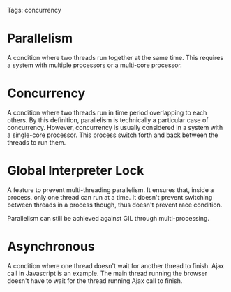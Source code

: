 Tags: concurrency

# Parallelism

A condition where two threads run together at the same time. This requires a system with multiple processors or a multi-core processor.

# Concurrency

A condition where two threads run in time period overlapping to each others. By this definition, parallelism is technically a particular case of concurrency. However, concurrency is usually considered in a system with a single-core processor. This process switch forth and back between the threads to run them.

# Global Interpreter Lock

A feature to prevent multi-threading parallelism. It ensures that, inside a process, only one thread can run at a time. It doesn't prevent switching between threads in a process though, thus doesn't prevent race condition.

Parallelism can still be achieved against GIL through multi-processing.

# Asynchronous

A condition where one thread doesn't wait for another thread to finish. Ajax call in Javascript is an example. The main thread running the browser doesn't have to wait for the thread running Ajax call to finish.
